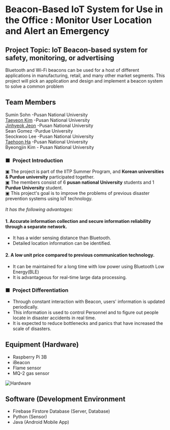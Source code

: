 # Beacon-Based IoT System for Use in the Office : Monitor User Location and Alert an Emergency


## Project Topic: IoT Beacon-based system for safety, monitoring, or advertising
Bluetooth and Wi-Fi beacons can be used for a host of different applications in manufacturing, retail, and many other market segments. This project will pick an application and design and implement a beacon system to solve a common problem

## Team Members
Sumin Sohn -Pusan National University  
[Taeyeon Kim](https://github.com/kimty103) -Pusan National University  
[Jinhyeok Jeon](https://github.com/jinhyeok0204) -Pusan National University  
Sean Gomez -Purdue University  
Seockwoo Lee -Pusan National University  
[Taehoon Ha](https://github.com/Hooni-27) -Pusan National University  
Byeongjin Kim - Pusan National University  

### ■&nbsp;&nbsp;Project Introduction
▣ The project is part of the IITP Summer Program, and **Korean universities & Purdue university** participated together.<br>
▣ The members consist of 6 **pusan national University** students and 1 **Purdue University** student.<br>
▣ This project's goal is to improve the problems of previous disaster prevention systems using IoT technology.<br>
<br>
_It has the following advantages:_
#### **1. Accurate information collection and secure information reliability through a separate network.**
- It has a wider sensing distance than Bluetooth.
- Detailed location information can be identified.


#### **2. A low unit price compared to previous communication technology.**
- It can be maintained for a long time with low power using Bluetooth Low Energy(BLE)
- It is advantageous for real-time large data processing.

### ■&nbsp;&nbsp;Project Differentiation
- Through constant interaction with Beacon, users' information is updated periodically.
- This information is used to control Personnel and to figure out people locate in disaster accidents in real time.
- It is expected to reduce bottlenecks and panics that have increased the scale of disasters.

## Equipment (Hardware)
- Raspberry Pi 3B
- iBeacon
- Flame sensor
- MQ-2 gas sensor

![Hardware](https://user-images.githubusercontent.com/80534651/130169277-9f46ea48-cf96-4196-932a-31eb9599b0d6.jpg)


## Software (Development Environment
- Firebase Firstore Database (Server, Database)
- Python (Sensor)
- Java (Android Mobile App)
